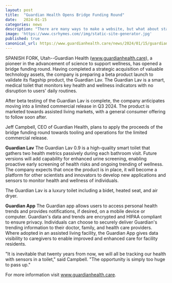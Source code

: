 ```yaml
---
layout: post
title:  "Guardian Health Opens Bridge Funding Round"
date:   2024-01-15
categories: news
description: "There are many ways to make a website, but what about static site generators"
image: 'https://www.csrhymes.com//img/static-site-generator.jpg'
published: true
canonical_url: https://www.guardianhealth.care/news/2024/01/15/guardian-health-opens-bridge-funding-round.html
---
```


SPANISH FORK, Utah--Guardian Health (www.guardianhealth.care), a pioneer in the advancement of science to support wellness, has opened a bridge funding round.  Having completed a strategic acquisition of valuable technology assets, the company is preparing a beta product launch to validate its flagship product, the Guardian Lav.  The Guardian Lav is a smart, medical toilet that monitors key health and wellness indicators with no disruption to users' daily routines.

After beta testing of the Guardian Lav is complete, the company anticipates moving into a limited commercial release in Q3 2024.  The product is marketed towards assisted living markets, with a general consumer offering to follow soon after.

Jeff Campbell, CEO of Guardian Health, plans to apply the proceeds of the bridge funding round towards tooling and operations for the limited commercial release.

**Guardian Lav** The Guardian Lav 0.9 is a high-quality smart toilet that gathers two health metrics passively during each bathroom visit.  Future versions will add capability for enhanced urine screening, enabling proactive early screening of health risks and ongoing trending of wellness.  The company expects that once the product is in place, it will become a platform for other scientists and innovators to develop new applications and sensors to monitor health and wellness of individuals.

The Guardian Lav is a luxury toilet including a bidet, heated seat, and air dryer.

**Guardian App** The Guardian app allows users to access personal health trends and provides notifications, if desired, on a mobile device or computer.  Guardian's data and trends are encrypted and HIPAA compliant to ensure privacy.  Individuals can choose to securely deliver Guardian's trending information to their doctor, family, and health care providers.  Where adopted in an assisted living facility, the Guardian App gives data visibility to caregivers to enable improved and enhanced care for facility residents.  

"It is inevitable that twenty years from now, we will all be tracking our health with sensors in a toilet," said Campbell.  "The opportunity is simply too huge to pass up."

For more information visit www.guardianhealth.care.